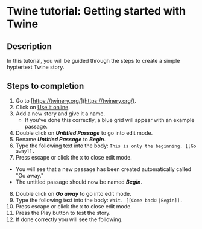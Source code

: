 # Twine tutorial: Getting started with Twine

## Description
In this tutorial, you will be guided through the steps to create a simple hyptertext Twine story.

## Steps to completion
1. Go to [https://twinery.org/](https://twinery.org/).
2. Click on [Use it online](https://twinery.org/2/).
3. Add a new story and give it a name.
   - If you've done this correctly, a blue grid will appear with an example passage.
4. Double click on ***Untitled Passage*** to go into edit mode.
5. Rename ***Untitled Passage*** to ***Begin***.
6. Type the following text into the body: ```This is only the beginning. [[Go away]].```
7. Press escape or click the x to close edit mode.
  - You will see that a new passage has been created automatically called "Go away."
  - The untitled passage should now be named ***Begin***.
8. Double click on ***Go away*** to go into edit mode.
9. Type the following text into the body: ```Wait. [[Come back!|Begin]].```
10. Press escape or click the x to close edit mode.
11. Press the Play button to test the story.
12. If done correctly you will see the following.
   

